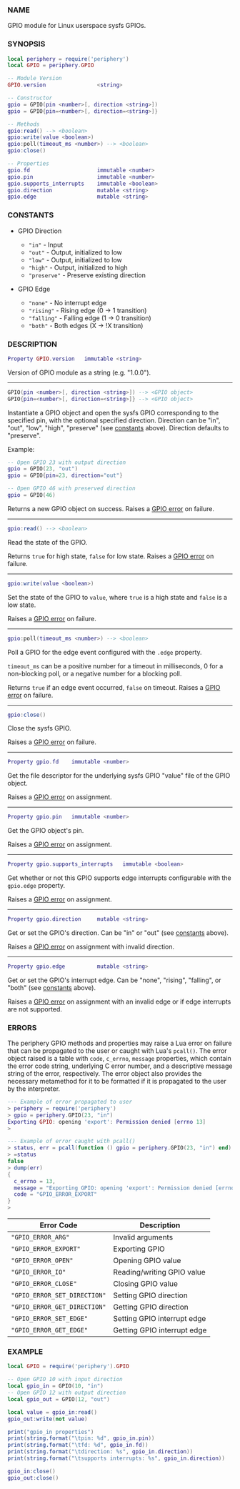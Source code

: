 ### NAME

GPIO module for Linux userspace sysfs GPIOs.

### SYNOPSIS

``` lua
local periphery = require('periphery')
local GPIO = periphery.GPIO

-- Module Version
GPIO.version                <string>

-- Constructor
gpio = GPIO(pin <number>[, direction <string>])
gpio = GPIO{pin=<number>[, direction=<string>]}

-- Methods
gpio:read() --> <boolean>
gpio:write(value <boolean>)
gpio:poll(timeout_ms <number>) --> <boolean>
gpio:close()

-- Properties
gpio.fd                     immutable <number>
gpio.pin                    immutable <number>
gpio.supports_interrupts    immutable <boolean>
gpio.direction              mutable <string>
gpio.edge                   mutable <string>
```

### CONSTANTS

* GPIO Direction
    * `"in"` - Input
    * `"out"` - Output, initialized to low
    * `"low"` - Output, initialized to low
    * `"high"` - Output, initialized to high
    * `"preserve"` - Preserve existing direction

* GPIO Edge
    * `"none"` - No interrupt edge
    * `"rising"` - Rising edge (0 -> 1 transition)
    * `"falling"` - Falling edge (1 -> 0 transition)
    * `"both"` - Both edges (X -> !X transition)

### DESCRIPTION

``` lua
Property GPIO.version   immutable <string>
```
Version of GPIO module as a string (e.g. "1.0.0").

--------------------------------------------------------------------------------

``` lua
GPIO(pin <number>[, direction <string>]) --> <GPIO object>
GPIO{pin=<number>[, direction=<string>]} --> <GPIO object>
```

Instantiate a GPIO object and open the sysfs GPIO corresponding to the specified pin, with the optional specified direction. Direction can be "in", "out", "low", "high", "preserve" (see [constants](#constants) above). Direction defaults to "preserve".

Example:
``` lua
-- Open GPIO 23 with output direction
gpio = GPIO(23, "out")
gpio = GPIO{pin=23, direction="out"}

-- Open GPIO 46 with preserved direction
gpio = GPIO(46)
```

Returns a new GPIO object on success. Raises a [GPIO error](#errors) on failure.

--------------------------------------------------------------------------------

``` lua
gpio:read() --> <boolean>
```
Read the state of the GPIO.

Returns `true` for high state, `false` for low state. Raises a [GPIO error](#errors) on failure.

--------------------------------------------------------------------------------

``` lua
gpio:write(value <boolean>)
```
Set the state of the GPIO to `value`, where `true` is a high state and `false` is a low state.

Raises a [GPIO error](#errors) on failure.

--------------------------------------------------------------------------------

``` lua
gpio:poll(timeout_ms <number>) --> <boolean>
```
Poll a GPIO for the edge event configured with the `.edge` property.

`timeout_ms` can be a positive number for a timeout in milliseconds, 0 for a non-blocking poll, or a negative number for a blocking poll.

Returns `true` if an edge event occurred, `false` on timeout. Raises a [GPIO error](#errors) on failure.

--------------------------------------------------------------------------------

``` lua
gpio:close()
```
Close the sysfs GPIO.

Raises a [GPIO error](#errors) on failure.

--------------------------------------------------------------------------------

``` lua
Property gpio.fd    immutable <number>
```
Get the file descriptor for the underlying sysfs GPIO "value" file of the GPIO object.

Raises a [GPIO error](#errors) on assignment.

--------------------------------------------------------------------------------

``` lua
Property gpio.pin   immutable <number>
```
Get the GPIO object's pin.

Raises a [GPIO error](#errors) on assignment.

--------------------------------------------------------------------------------

``` lua
Property gpio.supports_interrupts   immutable <boolean>
```
Get whether or not this GPIO supports edge interrupts configurable with the `gpio.edge` property.

Raises a [GPIO error](#errors) on assignment.

--------------------------------------------------------------------------------

``` lua
Property gpio.direction     mutable <string>
```
Get or set the GPIO's direction. Can be "in" or "out" (see [constants](#constants) above).

Raises a [GPIO error](#errors) on assignment with invalid direction.

--------------------------------------------------------------------------------

``` lua
Property gpio.edge          mutable <string>
```
Get or set the GPIO's interrupt edge. Can be "none", "rising", "falling", or "both" (see [constants](#constants) above).

Raises a [GPIO error](#errors) on assignment with an invalid edge or if edge interrupts are not supported.

### ERRORS

The periphery GPIO methods and properties may raise a Lua error on failure that can be propagated to the user or caught with Lua's `pcall()`. The error object raised is a table with `code`, `c_errno`, `message` properties, which contain the error code string, underlying C error number, and a descriptive message string of the error, respectively. The error object also provides the necessary metamethod for it to be formatted if it is propagated to the user by the interpreter.

``` lua
--- Example of error propagated to user
> periphery = require('periphery')
> gpio = periphery.GPIO(23, "in")
Exporting GPIO: opening 'export': Permission denied [errno 13]
> 

--- Example of error caught with pcall()
> status, err = pcall(function () gpio = periphery.GPIO(23, "in") end)
> =status
false
> dump(err)
{
  c_errno = 13,
  message = "Exporting GPIO: opening 'export': Permission denied [errno 13]",
  code = "GPIO_ERROR_EXPORT"
}
> 
```

| Error Code                    | Description                   |
|-------------------------------|-------------------------------|
| `"GPIO_ERROR_ARG"`            | Invalid arguments             |
| `"GPIO_ERROR_EXPORT"`         | Exporting GPIO                |
| `"GPIO_ERROR_OPEN"`           | Opening GPIO value            |
| `"GPIO_ERROR_IO"`             | Reading/writing GPIO value    |
| `"GPIO_ERROR_CLOSE"`          | Closing GPIO value            |
| `"GPIO_ERROR_SET_DIRECTION"`  | Setting GPIO direction        |
| `"GPIO_ERROR_GET_DIRECTION"`  | Getting GPIO direction        |
| `"GPIO_ERROR_SET_EDGE"`       | Setting GPIO interrupt edge   |
| `"GPIO_ERROR_GET_EDGE"`       | Getting GPIO interrupt edge   |

### EXAMPLE

``` lua
local GPIO = require('periphery').GPIO

-- Open GPIO 10 with input direction
local gpio_in = GPIO(10, "in")
-- Open GPIO 12 with output direction
local gpio_out = GPIO(12, "out")

local value = gpio_in:read()
gpio_out:write(not value)

print("gpio_in properties")
print(string.format("\tpin: %d", gpio_in.pin))
print(string.format("\tfd: %d", gpio_in.fd))
print(string.format("\tdirection: %s", gpio_in.direction))
print(string.format("\tsupports interrupts: %s", gpio_in.direction))

gpio_in:close()
gpio_out:close()
```

